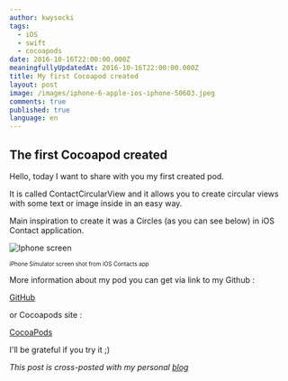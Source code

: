 ```yaml
---
author: kwysocki
tags:
  - iOS
  - swift
  - cocoapods
date: 2016-10-16T22:00:00.000Z
meaningfullyUpdatedAt: 2016-10-16T22:00:00.000Z
title: My first Cocoapod created
layout: post
image: /images/iphone-6-apple-ios-iphone-50603.jpeg
comments: true
published: true
language: en
---
```

## The first Cocoapod created

Hello, today I want to share with you my first created pod.

It is called ContactCircularView and it allows you to create circular views with some text or image inside in an easy way.

Main inspiration to create it was a Circles (as you can see below) in iOS Contact application.

![Iphone screen](https://github.com/kamwysoc/kamwysoc.github.io/blob/gh-pages/assets/posts/contact.png?raw=true)

<font size="1">iPhone Simulator screen shot from iOS Contacts app</font>

More information about my pod you can get via link to my Github :

[GitHub](https://github.com/kamwysoc/ContactCircularView)

or Cocoapods site :

[CocoaPods](https://cocoapods.org/pods/ContactCircularView)

I'll be grateful if you try it ;)

*This post is cross-posted with my personal [blog](http://wysockikamil.com/first-pod-created/)*
